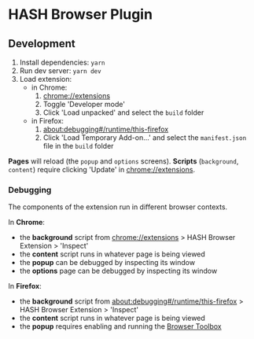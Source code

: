 # HASH Browser Plugin

## Development

1. Install dependencies: `yarn`
1. Run dev server: `yarn dev`
1. Load extension:
   - in Chrome:
     1. [chrome://extensions](chrome://extensions)
     1. Toggle 'Developer mode'
     1. Click 'Load unpacked' and select the `build` folder
   - in Firefox:
     1. [about:debugging#/runtime/this-firefox](about:debugging#/runtime/this-firefox)
     1. Click 'Load Temporary Add-on...' and select the `manifest.json` file in the `build` folder

**Pages** will reload (the `popup` and `options` screens).
**Scripts** (`background`, `content`) require clicking 'Update' in [chrome://extensions](chrome://extensions).

### Debugging

The components of the extension run in different browser contexts.

In **Chrome**:

- the **background** script from [chrome://extensions](chrome://extensions) > HASH Browser Extension > 'Inspect'
- the **content** script runs in whatever page is being viewed
- the **popup** can be debugged by inspecting its window
- the **options** page can be debugged by inspecting its window

In **Firefox**:

- the **background** script from [about:debugging#/runtime/this-firefox](about:debugging#/runtime/this-firefox) > HASH Browser Extension > 'Inspect'
- the **content** script runs in whatever page is being viewed
- the **popup** requires enabling and running the [Browser Toolbox](https://firefox-source-docs.mozilla.org/devtools-user/browser_toolbox/index.html)
